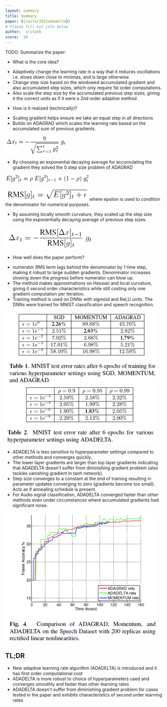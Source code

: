 ```yaml
---
layout: summary
title: Summary
paper: {{zeiler2012adadelta}}
# Please fill out info below
author:  sritank
score:  10
---
```


TODO: Summarize the paper:

* What is the core idea?
- Adaptively change the learning rate in a way that it reduces oscillations i.e. slows down close to minimas, and is large otherwise.
- Change step size based on the windowed accumulated gradient and also accumulated step sizes, which only require 1st order computations.
- Also scale the step size by the accumulated previous step sizes, giving it the correct units as if it were a 2nd order adaptive method

* How is it realized (technically)?
- Scaling gradient helps ensure we take an equal step in all directions
- Builds on ADAGRAD which scales the learning rate based on the accumulated sum of previous gradients. 

![ADAGRAD_step](ADAGRAD.png)
- By choosing an exponential decaying average for accumulating the gradient they solved the 0 step size problem of ADAGRAD

![ADADELTA_avg](exp_decay_avg.png)

![ADADELTA_denom](exponential_decay_average.png)
where epsilon is used to condition the denominator for numerical purposes.
- By assuming locally smooth curvature, they scaled up the step size using the exponentially decaying average of previous step sizes.

![ADADELTA_step](ADADELTA_step.png)
* How well does the paper perform?
- numerator RMS term lags behind the denominator by 1 time step, making it robust to large sudden gradients. Denominator increases slowing down the progress before numerator can blow up.
- The method makes approximations on Hessian and local curvature, giving it second order characteristics while still costing only one gradient computation per iteration.
- Training method is used on DNNs with sigmoid and ReLU units. The DNNs were trained for MNIST classification and speech recognition.

![6epoch](6epochs_testerr.png) ![6epoch_ADADELTA](6epoch_ADADELTA.png)

- ADADELTA is less sensitive to hyperparameter settings compared to other methods and converges quickly. 
- The lower layer gradients are larger than top layer gradients indicating that ADADELTA doesn't suffer from diminishing gradient problem (also tackles vanishing gradient in tanh network).
- Step size converges to a constant at the end of training resulting in parameter updates converging to zero (gradients become too small). Acts as if annealing schedule is present.
- For Audio signal classification, ADADELTA converged faster than other methods even under circumstances where accumulated gradients had significant noise.

![audio](ADADELTA_relu_audio.png)

## TL;DR
* New adaptive learning rate algorithm (ADADELTA) is introduced and it has first order computational cost
* ADADELTA is more robust to choice of hyperparameters used and converges smoothly and faster than other learning rates
* ADADELTA doesn't suffer from diminishing gradient problem for cases tested in the paper and exhibits characteristics of second order learning rates
